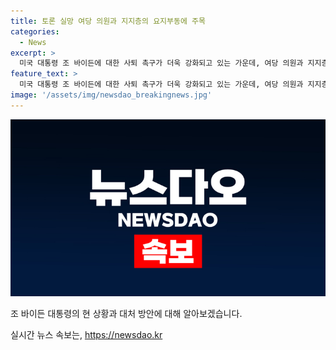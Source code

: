 ```yaml
---
title: 토론 실망 여당 의원과 지지층의 요지부동에 주목
categories:
  - News
excerpt: >
  미국 대통령 조 바이든에 대한 사퇴 촉구가 더욱 강화되고 있는 가운데, 여당 의원과 지지층 사이에서 실망과 압박이 공개화되고 있다. 하지만 바이든 대통령은 물러설 기색이 없으며, 이너 서클의 말에만 의지하고 있는 분석이 나온다. 민주당 소속인 로이드 도겟 하원의원을 비롯한 일부 의원들이 사퇴를 공개 요구하고 있고, 바이든 대통령에 대한 불리한 여론도 늘어나고 있다. 그러나 바이든 대통령은 정면 돌파를 시도하며, 앞으로의 강행군을 예고하고 있다. 이에 대한 반대 의견도 있지만, 가족을 포함한 폐쇄적 측근 그룹의 영향을 받고 있다는 주장도 있다.  
feature_text: >
  미국 대통령 조 바이든에 대한 사퇴 촉구가 더욱 강화되고 있는 가운데, 여당 의원과 지지층 사이에서 실망과 압박이 공개화되고 있다. 하지만 바이든 대통령은 물러설 기색이 없으며, 이너 서클의 말에만 의지하고 있는 분석이 나온다. 민주당 소속인 로이드 도겟 하원의원을 비롯한 일부 의원들이 사퇴를 공개 요구하고 있고, 바이든 대통령에 대한 불리한 여론도 늘어나고 있다. 그러나 바이든 대통령은 정면 돌파를 시도하며, 앞으로의 강행군을 예고하고 있다. 이에 대한 반대 의견도 있지만, 가족을 포함한 폐쇄적 측근 그룹의 영향을 받고 있다는 주장도 있다.  
image: '/assets/img/newsdao_breakingnews.jpg'
---
```


<p><img src="/assets/img/newsdao_breakingnews.jpg" alt="cryptoinkorea 속보" /></p>

<p>조 바이든 대통령의 현 상황과 대처 방안에 대해 알아보겠습니다.</p>

<p data-ke-size="size16"></p>
실시간 뉴스 속보는, <a href="https://newsdao.kr" rel="dofollow">https://newsdao.kr</a>


